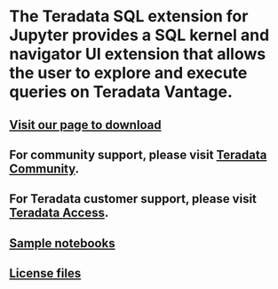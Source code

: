 # The Teradata SQL extension for Jupyter provides a SQL kernel and navigator UI extension that allows the user to explore and execute queries on Teradata Vantage.
## [Visit our page to download](https://teradata.github.io/jupyterextensions/)    

## For community support, please visit [Teradata Community](https://community.teradata.com/t5/Teradata-SQL-Extension-for/bd-p/Jupyter).
## For Teradata customer support, please visit [Teradata Access](https://access.teradata.com/).    

## [Sample notebooks](https://github.com/Teradata/jupyterextensions/tree/master/notebooks)
## [License files](https://github.com/Teradata/jupyterextensions/tree/master/licensefiles)


